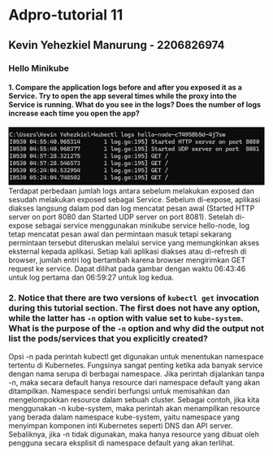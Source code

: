 # Adpro-tutorial 11

## Kevin Yehezkiel Manurung - 2206826974

### Hello Minikube
#### 1. Compare the application logs before and after you exposed it as a Service. Try to open the app several times while the proxy into the Service is running. What do you see in the logs? Does the number of logs increase each time you open the app?
<img src="image/image.png">
Terdapat perbedaan jumlah logs antara sebelum melakukan exposed dan sesudah melakukan exposed sebagai Service. Sebelum di-expose, aplikasi diakses langsung dalam pod dan log mencatat pesan awal (Started HTTP server on port 8080 dan Started UDP server on port 8081). Setelah di-expose sebagai service menggunakan minikube service hello-node, log tetap mencatat pesan awal dan permintaan masuk tetapi sekarang permintaan tersebut diteruskan melalui service yang memungkinkan akses eksternal kepada aplikasi. Setiap kali aplikasi diakses atau di-refresh di browser, jumlah entri log bertambah karena browser mengirimkan GET request ke service. Dapat dilihat pada gambar dengan waktu 06:43:46 untuk log pertama dan 06:59:27 untuk log kedua.

### 2. Notice that there are two versions of `kubectl get` invocation during this tutorial section. The first does not have any option, while the latter has `-n` option with value set to `kube-system`. What is the purpose of the `-n` option and why did the output not list the pods/services that you explicitly created?

Opsi -n pada perintah kubectl get digunakan untuk menentukan namespace tertentu di Kubernetes. Fungsinya sangat penting ketika ada banyak service dengan nama serupa di berbagai namespace. Jika perintah dijalankan tanpa -n, maka secara default hanya resource dari namespace default yang akan ditampilkan. Namespace sendiri berfungsi untuk memisahkan dan mengelompokkan resource dalam sebuah cluster. Sebagai contoh, jika kita menggunakan -n kube-system, maka perintah akan menampilkan resource yang berada dalam namespace kube-system, yaitu namespace yang menyimpan komponen inti Kubernetes seperti DNS dan API server. Sebaliknya, jika -n tidak digunakan, maka hanya resource yang dibuat oleh pengguna secara eksplisit di namespace default yang akan terlihat.